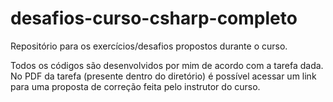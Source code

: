 # desafios-curso-csharp-completo

Repositório para os exercícios/desafios propostos durante o curso. 

Todos os códigos são desenvolvidos por mim de acordo com a tarefa dada. 
No PDF da tarefa (presente dentro do diretório) é possível acessar um link para uma proposta de correção feita pelo instrutor do curso. 
